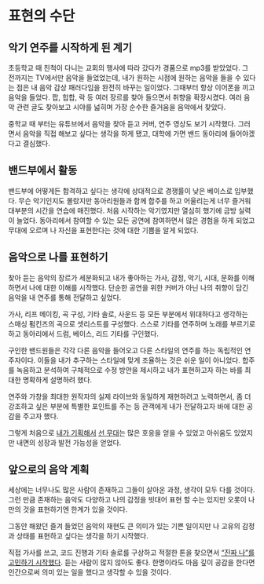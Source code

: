 # 표현의 수단

## 악기 연주를 시작하게 된 계기

초등학교 때 친척이 다니는 교회의 행사에 따라 갔다가 경품으로 mp3를 받았었다. 그 전까지는 TV에서만 음악을 들었었는데, 내가 원하는 시점에 원하는 음악을 들을 수 있다는 점은 내 음악 감상 패러다임을 완전히 바꾸는 일이었다. 그때부터 항상 이어폰을 끼고 음악을 들었다. 팝, 힙합, 락 등 여러 장르를 찾아 들으면서 취향을 확장시켰다. 여러 음악 관련 글도 찾아보고 시야를 넓히며 가장 순수한 즐거움을 음악에서 찾았다.

중학교 때 부터는 유튜브에서 음악을 찾아 듣고 커버, 연주 영상도 보기 시작했다. 그러면서 음악을 직접 해보고 싶다는 생각을 하게 됐고, 대학에 가면 밴드 동아리에 들어야겠다고 결심했다.

## 밴드부에서 활동

밴드부에 어떻게든 합격하고 싶다는 생각에 상대적으로 경쟁률이 낮은 베이스로 입부했다. 무슨 악기인지도 몰랐지만 동아리원들과 함께 합주를 하고 어울리는게 너무 즐거워 대부분의 시간을 연습에 매진했다. 처음 시작하는 악기였지만 열심히 했기에 금방 실력이 늘었다. 동아리에서 참여할 수 있는 모든 공연에 참여하면서 많은 경험을 하게 되었고 무대에 오르며  나 자신을 표현한다는 것에  대한 기쁨을 알게 되었다.

## 음악으로 나를 표현하기

찾아 듣는 음악의 장르가 세분화되고 내가 좋아하는 가사, 감정, 악기, 시대, 문화를 이해하면서 나에 대한 이해를 시작했다. 단순한 공연을 위한 커버가 아닌 나의 취향이 담긴 음악을 내 연주를 통해 전달하고 싶었다.

가사, 리프 메이킹, 곡 구성, 기타 솔로, 사운드 등 모든 부분에서 위대하다고 생각하는 스매싱 펌킨즈의 곡으로 셋리스트를 구성했다. 스스로 기타를 연주하며 노래를 부르기로 하고 동아리에서 드럼, 베이스, 리드 기타를 구인했다.

구인한 밴드원들은 각각 다른 음악을 들어오고 다른 스타일의 연주를 하는 독립적인 연주자이다. 이들을 내가 추구하는 스타일에 맞게 조율하는 것은 쉬운 일이 아니었다. 합주를 녹음하고 분석하여 구체적으로 수정 방안을 제시하고 내가 표현하고자 하는 바를 최대한 명확하게 설명하려 했다.

연주와 가창을 최대한 원작자의 실제 라이브와 동일하게 재현하려고 노력하면서, 좀 더 강조하고 싶은 부분에 특별한 포인트를 주는 등 관객에게 내가 전달하고자 바에 대한 공감을 주고자 했다.

그렇게 처음으로 [내가 기획해서](youtube.com/watch?v=rZDRHJPnYrM) [선 무대](youtube.com/watch?v=ZGMqWO3SPiM)는 많은 호응을 얻을 수 있었고 아쉬움도 있었지만 내면의 성장과 발전 가능성을 얻었다.

## 앞으로의 음악 계획

세상에는 너무나도 많은 사람이 존재하고 그들이 살아온 과정, 생각이 모두 다를 것이다. 그런 만큼 존재하는 음악도 다양하고 나의 감정을 빗대어 표현 할 수는 있지만 오롯이 나만의 것을 표현하기엔 한계가 있을 것이다.

그동안 해왔던 즐겨 들었던 음악의 재현도 큰 의미가 있는 기쁜 일이지만 나 고유의 감정과 상태를 표현하고 싶다는 생각을 하기 시작했다.

직접 가사를 쓰고, 코드 진행과 기타 솔로를 구상하고 적절한 톤을 찾으면서 [“진짜 나”를 고민하기 시작했다](youtube.com/watch?v=FAPauusyLgw). 듣는 사람이 많지 않아도 좋다. 한명이라도 마음 깊이 공감을 한다면 인간으로써 의미 있는 일을 했다고 생각할 수 있을 것이다.